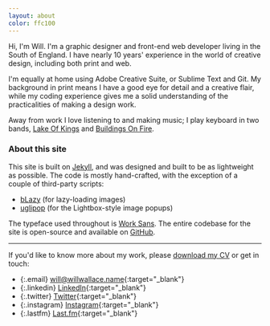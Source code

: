 ```yaml
---
layout: about
color: ffc100
---
```

Hi, I'm Will. I'm a graphic designer and front-end web developer living in the South of England. I have nearly 10 years' experience in the world of creative design, including both print and web.

I'm equally at home using Adobe Creative Suite, or Sublime Text and Git. My background in print means I have a good eye for detail and a creative flair, while my coding experience gives me a solid understanding of the practicalities of making a design work.

Away from work I love listening to and making music; I play keyboard in two bands, [Lake Of Kings](https://www.facebook.com/lakeofkings) and [Buildings On Fire](https://www.facebook.com/BuildingsOnFire).

### About this site
This site is built on [Jekyll](https://jekyllrb.com), and was designed and built to be as lightweight as possible. The code is mostly hand-crafted, with the exception of a couple of third-party scripts:

 - [bLazy](https://github.com/dinbror/blazy) (for lazy-loading images)
 - [uglipop](https://github.com/flouthoc/uglipop.js) (for the Lightbox-style image popups)

The typeface used throughout is [Work Sans](https://github.com/weiweihuanghuang/Work-Sans). The entire codebase for the site is open-source and available on [GitHub](https://github.com/wiiiiilllllll/willwallace.name).

-----

If you'd like to know more about my work, please [download my CV]({{site.baseurl}}/assets/will-wallace-cv.pdf) or get in touch:

<div class="social" markdown="1">

 - {:.email} [will@willwallace.name][1]{:target="_blank"}
 - {:.linkedin} [LinkedIn][2]{:target="_blank"}
 - {:.twitter} [Twitter][3]{:target="_blank"}
 - {:.instagram} [Instagram][4]{:target="_blank"}
 - {:.lastfm} [Last.fm][5]{:target="_blank"}

</div>

[1]: mailto:will@willwallace.name "Email will@willwallace.name"
[2]: https://uk.linkedin.com/in/willwallace81 "LinkedIn"
[3]: https://twitter.com/wiiiiilllllll "Twitter"
[4]: https://instagram.com/wiiiiilllllll "Instagram"
[5]: http://www.last.fm/user/winterboy "Last.fm"